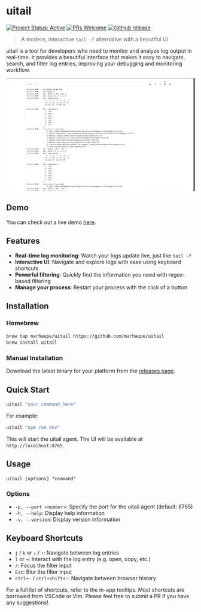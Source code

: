 # uitail

[![Project Status: Active](https://www.repostatus.org/badges/latest/active.svg)](https://www.repostatus.org/#active)
[![PRs Welcome](https://img.shields.io/badge/PRs-welcome-brightgreen.svg?style=flat-square)](http://makeapullrequest.com)
[![GitHub release](https://img.shields.io/github/release/marhaupe/uitail.svg)](https://github.com/marhaupe/uitail/releases/)

> A modern, interactive `tail -f` alternative with a beautiful UI

uitail is a tool for developers who need to monitor and analyze log output in real-time. It provides a beautiful interface that makes it easy to navigate, search, and filter log entries, improving your debugging and monitoring workflow.

![uitail demo](.github/demo.gif)

## Demo

You can check out a live demo [here](https://uitail-demo.api.marhaupe.com).

## Features

- **Real-time log monitoring**: Watch your logs update live, just like `tail -f`
- **Interactive UI**: Navigate and explore logs with ease using keyboard shortcuts
- **Powerful filtering**: Quickly find the information you need with regex-based filtering
- **Manage your process**: Restart your process with the click of a button

## Installation

### Homebrew

```bash
brew tap marhaupe/uitail https://github.com/marhaupe/uitail
brew install uitail
```

### Manual Installation

Download the latest binary for your platform from the [releases page](https://github.com/marhaupe/uitail/releases).

## Quick Start

```bash
uitail "your_command_here"
```

For example:

```bash
uitail "npm run dev"
```

This will start the uitail agent. The UI will be available at `http://localhost:8765`.

## Usage

```
uitail [options] "command"
```

### Options

- `-p, --port <number>`: Specify the port for the uitail agent (default: 8765)
- `-h, --help`: Display help information
- `-v, --version`: Display version information

## Keyboard Shortcuts

- `j` / `k` or `↓` / `↑`: Navigate between log entries
- `l` or `→`: Interact with the log entry (e.g. open, copy, etc.)
- `/`: Focus the filter input
- `Esc`: Blur the filter input
- `ctrl+-` / `ctrl+shift+-`: Navigate between browser history

For a full list of shortcuts, refer to the in-app tooltips. Most shortcuts are borrowed from VSCode or Vim. Please feel free to submit a PR if you have any suggestions!.
